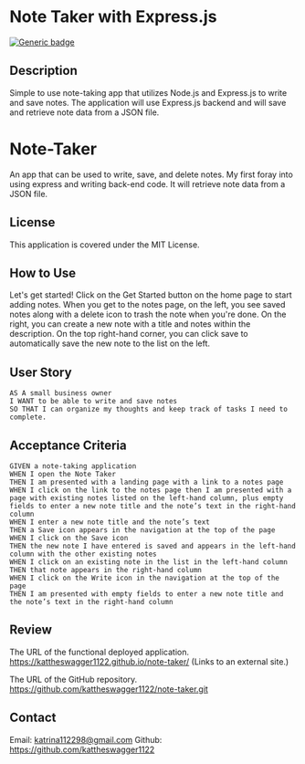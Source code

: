 # Note Taker with Express.js
[![Generic badge](https://img.shields.io/badge/License-MIT-yellowgreen.svg)](https://shields.io/)

## Description
Simple to use note-taking app that utilizes Node.js and Express.js to write and save notes. The application will use Express.js backend and will save and retrieve note data from a JSON file.

# Note-Taker
An app that can be used to write, save, and delete notes. My first foray into using express and writing back-end code. It will retrieve note data from a JSON file.


## License
This application is covered under the MIT License.

## How to Use

Let's get started! Click on the Get Started button on the home page to start adding notes. 
When you get to the notes page, on the left, you see saved notes along with a delete icon to trash the note when you're done. 
On the right, you can create a new note with a title and notes within the description. 
On the top right-hand corner, you can click save to automatically save the new note to the list on the left. 

## User Story
```
AS A small business owner
I WANT to be able to write and save notes
SO THAT I can organize my thoughts and keep track of tasks I need to complete.
```
## Acceptance Criteria
```
GIVEN a note-taking application
WHEN I open the Note Taker
THEN I am presented with a landing page with a link to a notes page
WHEN I click on the link to the notes page then I am presented with a page with existing notes listed on the left-hand column, plus empty fields to enter a new note title and the note’s text in the right-hand column
WHEN I enter a new note title and the note’s text
THEN a Save icon appears in the navigation at the top of the page
WHEN I click on the Save icon
THEN the new note I have entered is saved and appears in the left-hand column with the other existing notes
WHEN I click on an existing note in the list in the left-hand column
THEN that note appears in the right-hand column
WHEN I click on the Write icon in the navigation at the top of the page
THEN I am presented with empty fields to enter a new note title and the note’s text in the right-hand column
```
## Review
The URL of the functional deployed application.
https://kattheswagger1122.github.io/note-taker/ (Links to an external site.)

The URL of the GitHub repository.
https://github.com/kattheswagger1122/note-taker.git

## Contact
Email: katrina112298@gmail.com
Github: https://github.com/kattheswagger1122